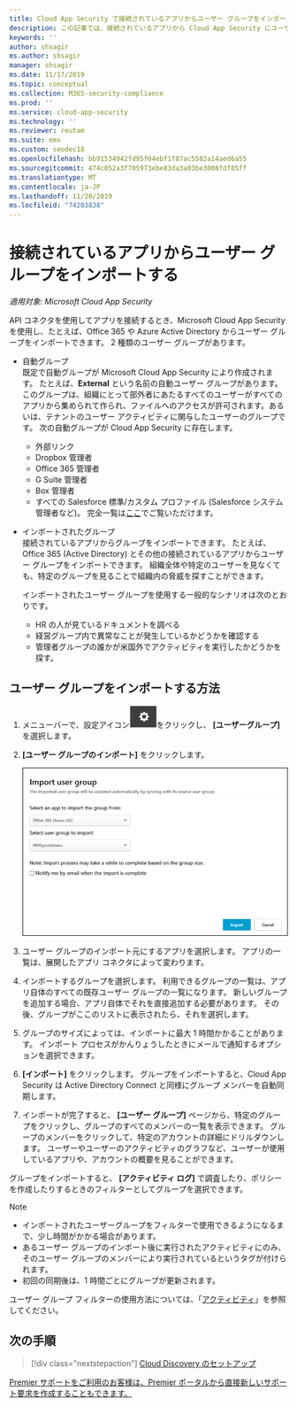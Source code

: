 ```yaml
---
title: Cloud App Security で接続されているアプリからユーザー グループをインポートする
description: この記事では、接続されているアプリから Cloud App Security にユーザー グループをインポートする方法について説明します。
keywords: ''
author: shsagir
ms.author: shsagir
manager: shsagir
ms.date: 11/17/2019
ms.topic: conceptual
ms.collection: M365-security-compliance
ms.prod: ''
ms.service: cloud-app-security
ms.technology: ''
ms.reviewer: reutam
ms.suite: ems
ms.custom: seodec18
ms.openlocfilehash: bb91534942fd95f04ebf1f87ac5582a14aed6a55
ms.sourcegitcommit: 474c052a3f705973ebe83da3a03be3008fdf85ff
ms.translationtype: MT
ms.contentlocale: ja-JP
ms.lasthandoff: 11/20/2019
ms.locfileid: "74203838"
---
```

# <a name="importing-user-groups-from-connected-apps"></a>接続されているアプリからユーザー グループをインポートする

*適用対象: Microsoft Cloud App Security*

API コネクタを使用してアプリを接続するとき、Microsoft Cloud App Security を使用し、たとえば、Office 365 や Azure Active Directory からユーザー グループをインポートできます。 2 種類のユーザー グループがあります。

- 自動グループ  
既定で自動グループが Microsoft Cloud App Security により作成されます。 たとえば、**External** という名前の自動ユーザー グループがあります。このグループは、組織にとって部外者にあたるすべてのユーザーがすべてのアプリから集められて作られ、ファイルへのアクセスが許可されます。あるいは、テナントのユーザー アクティビティに関与したユーザーのグループです。 次の自動グループが Cloud App Security に存在します。

  - 外部リンク
  - Dropbox 管理者
  - Office 365 管理者
  - G Suite 管理者
  - Box 管理者
  - すべての Salesforce 標準/カスタム プロファイル (Salesforce システム管理者など)。 完全一覧は[ここ](https://help.salesforce.com/articleView?id=standard_profiles.htm&language=en&type=0)でご覧いただけます。

- インポートされたグループ  
接続されているアプリからグループをインポートできます。 たとえば、Office 365 (Active Directory) とその他の接続されているアプリからユーザー グループをインポートできます。 組織全体や特定のユーザーを見なくても、特定のグループを見ることで組織内の脅威を探すことができます。

  インポートされたユーザー グループを使用する一般的なシナリオは次のとおりです。

  - HR の人が見ているドキュメントを調べる
  - 経営グループ内で異常なことが発生しているかどうかを確認する
  - 管理者グループの誰かが米国外でアクティビティを実行したかどうかを探す。

## <a name="how-to-import-user-groups"></a>ユーザー グループをインポートする方法

1. メニューバーで、設定アイコン![設定アイコン](./media/settings-icon.png "設定アイコン")をクリックし、 **[ユーザーグループ]** を選択します。
1. **[ユーザー グループのインポート]** をクリックします。

    ![ユーザー グループのインポート](./media/user-groups-add.png)

1. ユーザー グループのインポート元にするアプリを選択します。 アプリの一覧は、展開したアプリ コネクタによって変わります。
1. インポートするグループを選択します。 利用できるグループの一覧は、アプリ自体のすべての既存ユーザー グループの一覧になります。 新しいグループを追加する場合、アプリ自体でそれを直接追加する必要があります。 その後、グループがここのリストに表示されたら、それを選択します。
1. グループのサイズによっては、インポートに最大 1 時間かかることがあります。 インポート プロセスがかんりょうしたときにメールで通知するオプションを選択できます。
1. **[インポート]** をクリックします。 グループをインポートすると、Cloud App Security は Active Directory Connect と同様にグループ メンバーを自動同期します。
1. インポートが完了すると、 **[ユーザー グループ]** ページから、特定のグループをクリックし、グループのすべてのメンバーの一覧を表示できます。 グループのメンバーをクリックして、特定のアカウントの詳細にドリルダウンします。 ユーザーやユーザーのアクティビティのグラフなど、ユーザーが使用しているアプリや、アカウントの概要を見ることができます。

グループをインポートすると、 **[アクティビティ ログ]** で調査したり、ポリシーを作成したりするときのフィルターとしてグループを選択できます。

> [!NOTE]
>
> - インポートされたユーザーグループをフィルターで使用できるようになるまで、少し時間がかかる場合があります。
> - あるユーザー グループのインポート後に実行されたアクティビティにのみ、そのユーザー グループのメンバーにより実行されているというタグが付けられます。
> - 初回の同期後は、1 時間ごとにグループが更新されます。

ユーザー グループ フィルターの使用方法については、「[アクティビティ](activity-filters.md)」を参照してください。

## <a name="next-steps"></a>次の手順

> [!div class="nextstepaction"]
> [Cloud Discovery のセットアップ](set-up-cloud-discovery.md)

[Premier サポートをご利用のお客様は、Premier ポータルから直接新しいサポート要求を作成することもできます。](https://premier.microsoft.com/)
